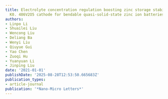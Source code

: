 ```yaml
---
title: Electrolyte concentration regulation boosting zinc storage stability of high-capacity
  K0. 486V2O5 cathode for bendable quasi-solid-state zinc ion batteries
authors:
- Linpo Li
- Shuailei Liu
- Wencong Liu
- Deliang Ba
- Wenyi Liu
- Qiuyue Gui
- Yao Chen
- Zuoqi Hu
- Yuanyuan Li
- Jinping Liu
date: '2021-01-01'
publishDate: '2025-08-28T12:53:50.665683Z'
publication_types:
- article-journal
publication: '*Nano-Micro Letters*'
---
```

